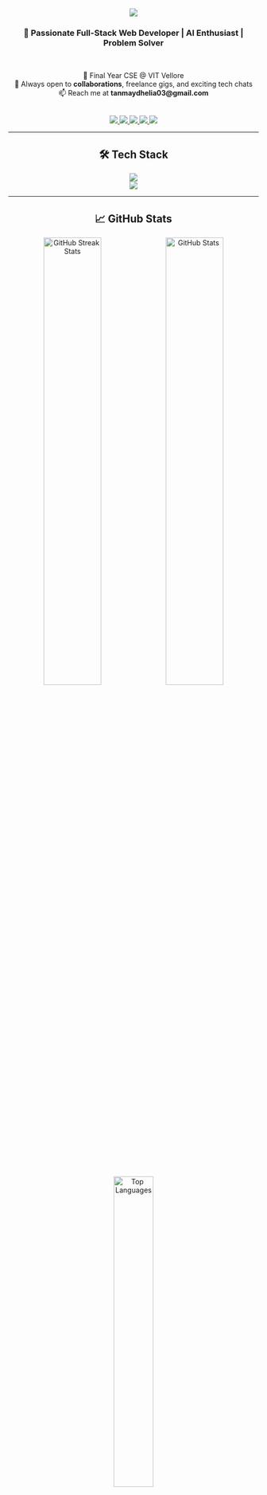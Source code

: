 <h1 align="center">
    <img src="https://readme-typing-svg.herokuapp.com/?font=Righteous&size=35&center=true&vCenter=true&width=500&height=70&duration=4000&lines=Hi+There!+👋;+I'm+Tanmay+Dhelia!" />
</h1>

<h3 align="center">🚀 Passionate Full-Stack Web Developer | AI Enthusiast | Problem Solver</h3>

<br/>

<p align="center">
  🎯 Final Year CSE @ VIT Vellore <br/>
  <!-- 🌐 Building <strong><a href="https://wealthwise-iota.vercel.app/" target="_blank">WealthWise</a></strong> – AI-Powered Finance Platform <br/> -->
  🤝 Always open to <strong>collaborations</strong>, freelance gigs, and exciting tech chats <br/>
  📫 Reach me at <strong>tanmaydhelia03@gmail.com</strong>
</p>

<br/>

<div align="center"> 
  <a href="mailto:tanmaydhelia03@gmail.com">
    <img src="https://img.shields.io/badge/Gmail-EA4335?style=for-the-badge&logo=gmail&logoColor=white" />
  </a>
  <a href="https://linkedin.com/in/tanmay-dhelia" target="_blank">
    <img src="https://img.shields.io/badge/LinkedIn-0077B5?style=for-the-badge&logo=linkedin&logoColor=white" />
  </a>
  <a href="#" target="_blank">
    <img src="https://img.shields.io/badge/Portfolio-FF5722?style=for-the-badge&logo=vercel&logoColor=white" />
  </a>
  <a href="https://instagram.com/tanmaydhelia__" target="_blank">
    <img src="https://img.shields.io/badge/Instagram-E4405F?style=for-the-badge&logo=instagram&logoColor=white" />
  </a>
  <a href="#" target="_blank">
    <img src="https://img.shields.io/badge/X-000000?style=for-the-badge&logo=x&logoColor=white" />
  </a>
</div>

---

<h2 align="center">🛠️ Tech Stack</h2>

<p align="center">
  <img src="https://skillicons.dev/icons?i=cpp,c,java,py,html,css,js,ts,jquery,bootstrap,tailwind" /><br/>
  <img src="https://skillicons.dev/icons?i=react,next,nodejs,express,postgresql,mysql,mongodb,,git,github,postman" />
</p>

---

<h2 align="center">📈 GitHub Stats</h2>

<p align="center">
  <img src="https://github-readme-streak-stats-salesp07.vercel.app/?user=tanmaydhelia&count_private=true&theme=react&border_radius=10" alt="GitHub Streak Stats" width="48%"/>
  <img src="https://github-readme-stats-salesp07.vercel.app/api?username=tanmaydhelia&count_private=true&show_icons=true&theme=react&rank_icon=github&border_radius=10" alt="GitHub Stats" width="48%"/>
</p>

<p align="center">
  <img src="https://github-readme-stats-salesp07.vercel.app/api/top-langs/?username=tanmaydhelia&langs_count=8&layout=compact&theme=react&border_radius=10&exclude_repo=github-readme-stats" alt="Top Languages" width="40%" />
</p>

---

<h2 align="center">💬 Random Dev Quote</h2>

<p align="center">
  <img src="https://quotes-github-readme.vercel.app/api?type=horizontal&theme=tokyonight" />
</p>
